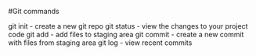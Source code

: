 #Git commands

git init - create a new git repo
git status - view the changes to your project code
git add - add files to staging area
git commit - create a new commit with files from staging area
git log - view recent commits